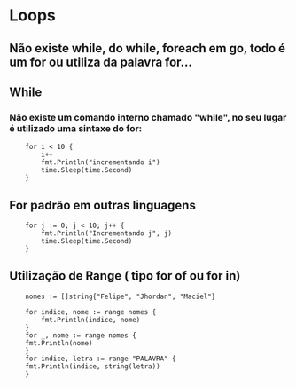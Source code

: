 # Loops

## Não existe while, do while, foreach em go, todo é um for ou utiliza da palavra for...

## While

### Não existe um comando interno chamado "while", no seu lugar é utilizado uma sintaxe do for:

```
    for i < 10 {
        i++
        fmt.Println("incrementando i")
        time.Sleep(time.Second)
    }
```

## For padrão em outras linguagens

```
	for j := 0; j < 10; j++ {
		fmt.Println("Incrementando j", j)
		time.Sleep(time.Second)
	}
```

## Utilização de Range ( tipo for of ou for in)

```
    nomes := []string{"Felipe", "Jhordan", "Maciel"}

	for indice, nome := range nomes {
		fmt.Println(indice, nome)
	}
    for _, nome := range nomes {
	fmt.Println(nome)
	}
    for indice, letra := range "PALAVRA" {
	fmt.Println(indice, string(letra))
	}
```
